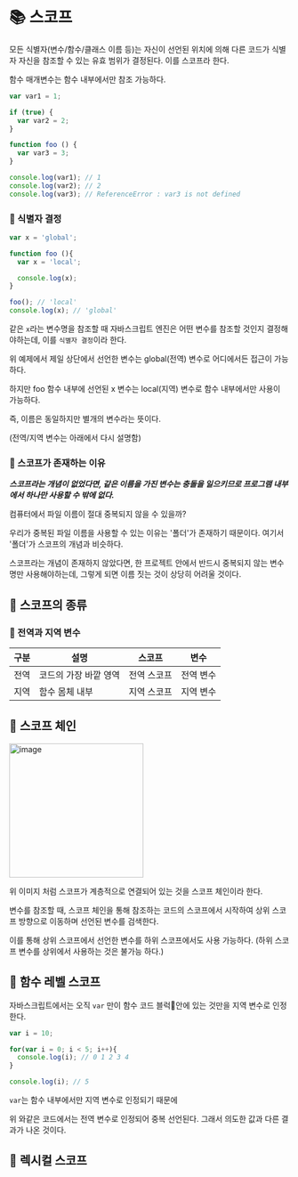 # 📚 스코프

모든 식별자(변수/함수/클래스 이름 등)는 자신이 선언된 위치에 의해 다른 코드가 식별자 자신을 참조할 수  있는 유효 범위가 결정된다. 이를 스코프라 한다.

함수 매개변수는 함수 내부에서만 참조 가능하다.

```js
var var1 = 1;

if (true) {
  var var2 = 2;
}

function foo () {
  var var3 = 3;
}

console.log(var1); // 1
console.log(var2); // 2
console.log(var3); // ReferenceError : var3 is not defined
```

### 📌 식별자 결정
```js
var x = 'global';

function foo (){
  var x = 'local';

  console.log(x);
}

foo(); // 'local'
console.log(x); // 'global'
```

같은 `x`라는 변수명을 참조할 때 자바스크립트 엔진은 어떤 변수를 참조할 것인지 결정해야하는데, 이를 `식별자 결정`이라 한다.

위 예제에서 제일 상단에서 선언한 변수는 global(전역) 변수로 어디에서든 접근이 가능하다.

하지만 foo 함수 내부에 선언된 x 변수는 local(지역) 변수로 함수 내부에서만 사용이 가능하다.

즉, 이름은 동일하지만 별개의 변수라는 뜻이다.

(전역/지역 변수는 아래에서 다시 설명함)

### 📌 스코프가 존재하는 이유

**_스코프라는 개념이 없었다면, 같은 이름을 가진 변수는 충돌을 일으키므로 프로그램 내부에서 하나만 사용할 수 밖에 없다._**

컴퓨터에서 파일 이름이 절대 중복되지 않을 수 있을까?

우리가 중복된 파일 이름을 사용할 수 있는 이유는 '폴더'가 존재하기 때문이다. 여기서 '폴더'가 스코프의 개념과 비슷하다.

스코프라는 개념이 존재하지 않았다면, 한 프로젝트 안에서 반드시 중복되지 않는 변수명만 사용해야하는데, 그렇게 되면 이름 짓는 것이 상당히 어려울 것이다.

## 🎀 스코프의 종류

### 📌 전역과 지역 변수
|구분|설명|스코프|변수|
|------|---|---|---|
|전역|코드의 가장 바깥 영역|전역 스코프|전역 변수|
|지역|함수 몸체 내부|지역 스코프|지역 변수|


## 🎀 스코프 체인
<img width="241" alt="image" src="https://github.com/mingzzi96/js-deep-dive-study/assets/134386378/d859b7cd-a45b-4311-b844-bf65b3000744">

위 이미지 처럼 스코프가 계층적으로 연결되어 있는 것을 스코프 체인이라 한다.

변수를 참조할 때, 스코프 체인을 통해 참조하는 코드의 스코프에서 시작하여 상위 스코프 방향으로 이동하며 선언된 변수를 검색한다.

이를 통해 상위 스코프에서 선언한 변수를 하위 스코프에서도 사용 가능하다. (하위 스코프 변수를 상위에서 사용하는 것은 불가능 하다.)

## 🎀 함수 레벨 스코프

자바스크립트에서는 오직 `var` 만이 함수 코드 블럭안에 있는 것만을 지역 변수로 인정한다.

```js
var i = 10;

for(var i = 0; i < 5; i++){
  console.log(i); // 0 1 2 3 4
}

console.log(i); // 5
```

`var`는 함수 내부에서만 지역 변수로 인정되기 때문에

위 와같은 코드에서는 전역 변수로 인정되어 중복 선언된다. 그래서 의도한 값과 다른 결과가 나온 것이다.

## 🎀 렉시컬 스코프

